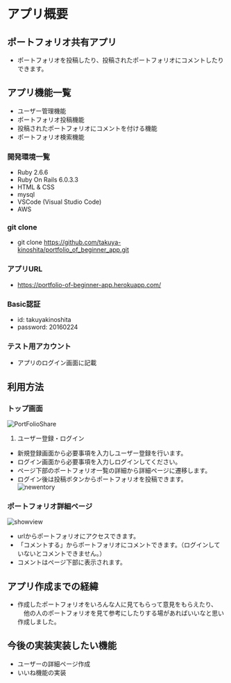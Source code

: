 # アプリ概要
## ポートフォリオ共有アプリ
- ポートフォリオを投稿したり、投稿されたポートフォリオにコメントしたりできます。

## アプリ機能一覧
- ユーザー管理機能
- ポートフォリオ投稿機能
- 投稿されたポートフォリオにコメントを付ける機能
- ポートフォリオ検索機能

 ### 開発環境一覧
 - Ruby 2.6.6
 - Ruby On Rails 6.0.3.3
 - HTML & CSS
 - mysql
 - VSCode (Visual Studio Code)
 - AWS

 ### git clone 
  - git clone https://github.com/takuya-kinoshita/portfolio_of_beginner_app.git

### アプリURL 
- https://portfolio-of-beginner-app.herokuapp.com/

### Basic認証
- id: takuyakinoshita
- password: 20160224

### テスト用アカウント
- アプリのログイン画面に記載



## 利用方法

### トップ画面
![PortFolioShare](https://user-images.githubusercontent.com/68414493/96708850-c7bd5280-13d4-11eb-9515-563197a23efb.png)
1. ユーザー登録・ログイン

 - 新規登録画面から必要事項を入力しユーザー登録を行います。
 - ログイン画面から必要事項を入力しログインしてください。
 - ページ下部のポートフォリオ一覧の詳細から詳細ページに遷移します。
 - ログイン後は投稿ボタンからポートフォリオを投稿できます。
 ![newentory](https://user-images.githubusercontent.com/68414493/96709575-d821fd00-13d5-11eb-956d-5efdfe94c2cf.png)

 ### ポートフォリオ詳細ページ
![showview](https://user-images.githubusercontent.com/68414493/96709076-1d91fa80-13d5-11eb-867b-db333cd4dc83.png)

- urlからポートフォリオにアクセスできます。
- 「コメントする」からポートフォリオにコメントできます。（ログインしていないとコメントできません。）
- コメントはページ下部に表示されます。

## アプリ作成までの経緯

  - 作成したポートフォリオをいろんな人に見てもらって意見をもらえたり、
  　他の人のポートフォリオを見て参考にしたりする場があればいいなと思い作成しました。

## 今後の実装実装したい機能
 - ユーザーの詳細ページ作成
 - いいね機能の実装